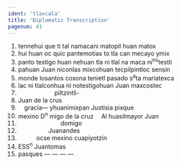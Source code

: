```yaml
---
ident: 'tlaxcala'
title: 'Diplomatic Transcription'
pagenum: 41
---
```

1. tennehui que ti tal namacani matopil huan matox
2. hui huan oc quic pantemotias to tla can mecayo ymix
3. panto testigo huan nehuan tla ni tlal na maca ni<sup>no</sup>testli
4. pahuan Juan niconlas mixcohuan tecpilpintloc sensin
5. monde losantos coxona tenietl pasado s<sup>a</sup>ta mariatexca  
6. lac ni tlalconhua ni notestigohuan Juan maxcostec
7.       piltzintli-
8. Juan de la crus
9.  gracia— yhuanimixpan Justisia pixque
10. mexino D<sup>n</sup> migo de la cruz  Al huasilmayor Juan
11.        domigo
12.      Juanandes
13.    ocse mexino cuapiyotzin
14. ESS<sup>n</sup> Juantomas
15. pasques — — — —  

